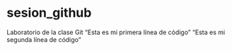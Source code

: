 # sesion_github
Laboratorio de la clase Git
“Esta es mi primera línea de código”
“Esta es mi segunda línea de código”